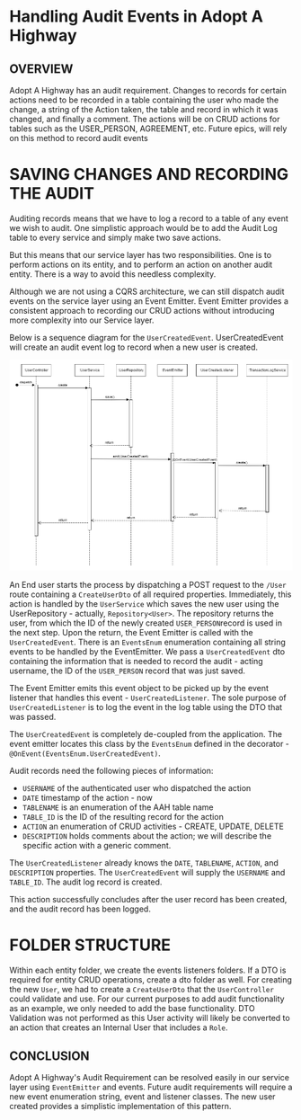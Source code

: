 # Handling Audit Events in Adopt A Highway

## OVERVIEW

Adopt A Highway has an audit requirement. Changes to records for certain actions need to be recorded in a table containing the user who made the change, a string of the Action taken,  the table and record in which it was changed, and finally a comment. The actions will be on CRUD actions for tables such as the USER_PERSON, AGREEMENT, etc. Future epics, will rely on this method to record audit events

# SAVING CHANGES AND RECORDING THE AUDIT

Auditing records means that we have to log a record to a table of any event we wish to audit. One simplistic approach would be to add the Audit Log table to every service and simply make two save actions.

But this means that our service layer has two responsibilities. One is to perform actions on its entity, and to perform an action on another audit entity. There is a way to avoid this needless complexity.

Although we are not using a CQRS architecture, we can still dispatch audit events on the service layer using an Event Emitter. Event Emitter provides a consistent approach to recording our CRUD actions without introducing more complexity into our Service layer.

Below is a sequence diagram for the `UserCreatedEvent`. UserCreatedEvent will create an audit event log to record when a new user is created.

![User Created Event Emitter Sequence Diagram](./event-emitter-sequence.png)

An End user starts the process by dispatching a POST request to the `/User` route containing a `CreateUserDto` of all required properties. Immediately, this action is handled by the `UserService` which saves the new user using the UserRepository - actually, `Repository<User>`. The repository returns the user, from which the ID of the newly created `USER_PERSON`record is used in the next step.
Upon the return, the Event Emitter is called with the `UserCreatedEvent`. There is an `EventsEnum` enumeration containing all string events to be handled by the EventEmitter. We pass a `UserCreatedEvent` dto containing the information that is needed to record the audit - acting username, the ID of the `USER_PERSON` record that was just saved.

The Event Emitter emits this event object to be picked up by the event listener that handles this event - `UserCreatedListener`. The sole purpose of `UserCreatedListener` is to log the event in the log table using the DTO that was passed.

The `UserCreatedEvent` is completely de-coupled from the application. The event emitter locates this class by the `EventsEnum` defined in the decorator - `@OnEvent(EventsEnum.UserCreatedEvent)`.

Audit records need the following pieces of information:

* `USERNAME` of the authenticated user who dispatched the action
* `DATE` timestamp of the action - now
* `TABLENAME` is an enumeration of the AAH table name
* `TABLE_ID` is the ID of the resulting record for the action
* `ACTION` an enumeration of CRUD activities - CREATE, UPDATE, DELETE
* `DESCRIPTION` holds comments about the action; we will describe the specific action with a generic comment.

The `UserCreatedListener` already knows the `DATE`, `TABLENAME`, `ACTION`, and `DESCRIPTION` properties. The `UserCreatedEvent` will supply the `USERNAME` and `TABLE_ID`. The audit log record is created.

This action successfully concludes after the user record has been created, and the audit record has been logged.

# FOLDER STRUCTURE

Within each entity folder, we create the events listeners folders. If a DTO is required for entity CRUD operations, create a dto folder as well. For creating the new `User`, we had to create a `CreateUserDto` that the `UserController` could validate and use. For our current purposes to add audit functionality as an example, we only needed to add the base functionality. DTO Validation was not performed as this User activity will likely be converted to an action that creates an Internal User that includes a `Role`.

## CONCLUSION

Adopt A Highway's Audit Requirement can be resolved easily in our service layer using `EventEmitter` and events. Future audit requirements will require a new event enumeration string, event and listener classes.  The new user created provides a simplistic implementation of this pattern.
